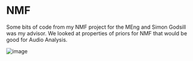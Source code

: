 # NMF

Some bits of code from my NMF project for the MEng and Simon Godsill was my advisor. We looked at properties of priors for NMF that would be good for Audio Analysis. 

![image](https://user-images.githubusercontent.com/98927763/180220620-bc651f1e-b234-495a-87f4-f739a109bdde.png)

